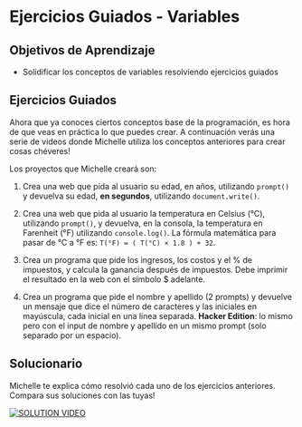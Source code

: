 # Ejercicios Guiados - Variables
## Objetivos de Aprendizaje
- Solidificar los conceptos de variables resolviendo ejercicios guiados

## Ejercicios Guiados
Ahora que ya conoces ciertos conceptos base de la programación, es hora de que veas en práctica lo que puedes crear. A continuación verás una serie de videos donde Michelle utiliza los conceptos anteriores para crear cosas chéveres!

Los proyectos que Michelle creará son:

1. Crea una web que pida al usuario su edad, en años, utilizando `prompt()` y devuelva su edad, **en segundos**, utilizando `document.write()`.

2. Crea una web que pida al usuario la temperatura en Celsius (°C), utilizando `prompt()`, y devuelva, en la consola, la temperatura en Farenheit (°F) utilizando `console.log()`. La fórmula matemática para pasar de °C a °F es: `T(°F) = ( T(°C) × 1.8 ) + 32`.

3. Crea un programa que pide los ingresos, los costos y el % de impuestos, y calcula la ganancia después de impuestos. Debe imprimir el resultado en la web con el símbolo $ adelante.

4. Crea un programa que pide el nombre y apellido (2 prompts) y devuelve un mensaje que dice el número de caracteres y las iniciales en mayúscula, cada inicial en una línea separada. **Hacker Edition**: lo mismo pero con el input de nombre y apellido en un mismo prompt (solo separado por un espacio).

## Solucionario
Michelle te explica cómo resolvió cada uno de los ejercicios anteriores. Compara sus soluciones con las tuyas!

[![SOLUTION VIDEO](https://www.youtube.com/embed/_QTag-SbZ0o)](https://www.youtube.com/embed/_QTag-SbZ0o)
